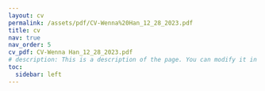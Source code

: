 ```yaml
---
layout: cv
permalink: /assets/pdf/CV-Wenna%20Han_12_28_2023.pdf
title: cv
nav: true
nav_order: 5
cv_pdf: CV-Wenna Han_12_28_2023.pdf
# description: This is a description of the page. You can modify it in '_pages/cv.md'. You can also change or remove the top pdf download button.
toc:
  sidebar: left
---
```


